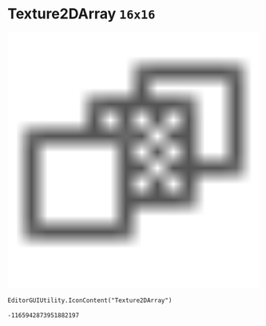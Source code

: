 # Texture2DArray `16x16`
<img src="/img/Texture2DArray.png" width=512 height=512>

``` CSharp
EditorGUIUtility.IconContent("Texture2DArray")
```
```
-1165942873951882197
```
